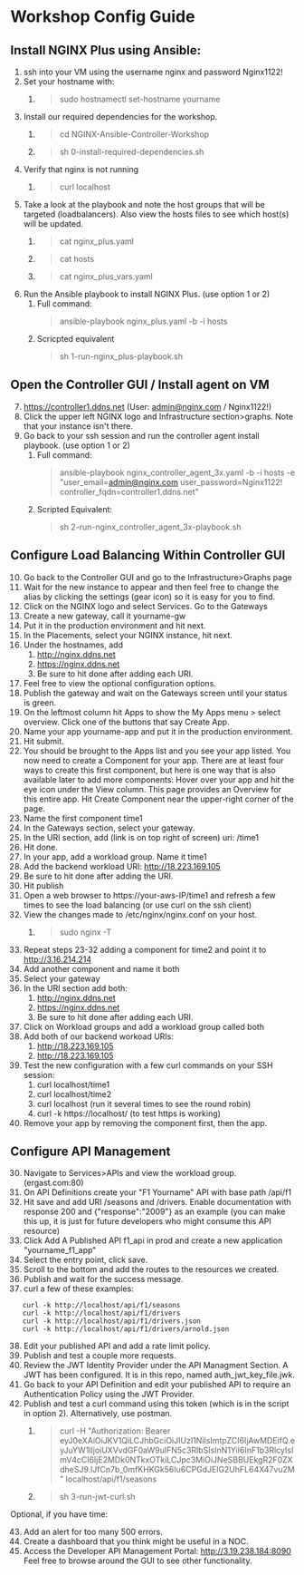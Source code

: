 # Workshop Config Guide

## Install NGINX Plus using Ansible:

1. ssh into your VM using the username nginx and password Nginx1122!
2. Set your hostname with: 
   1. >sudo hostnamectl set-hostname yourname 
3. Install our required dependencies for the workshop.
   1. >cd NGINX-Ansible-Controller-Workshop 
   2. >sh 0-install-required-dependencies.sh
4. Verify that nginx is not running
   1. >curl localhost
5. Take a look at the playbook and note the host groups that will be targeted (loadbalancers). Also view the hosts files to see which host(s) will be updated. 
   1. >cat nginx_plus.yaml
   2. >cat hosts
   3. >cat nginx_plus_vars.yaml
6. Run the Ansible playbook to install NGINX Plus. (use option 1 or 2)
   1. Full command: 
         >ansible-playbook nginx_plus.yaml -b -i hosts
   2. Scricpted equivalent
         >sh 1-run-nginx_plus-playbook.sh

## Open the Controller GUI / Install agent on VM

7. <https://controller1.ddns.net> (User: admin@nginx.com / Nginx1122!)
8. Click the upper left NGINX logo and Infrastructure section>graphs. Note that your instance isn't there. 
9.  Go back to your ssh session and run the controller agent install playbook. (use option 1 or 2)
    1. Full command: 
       >ansible-playbook nginx_controller_agent_3x.yaml -b -i hosts -e "user_email=admin@nginx.com user_password=Nginx1122! controller_fqdn=controller1.ddns.net"
    2. Scripted Equivalent: 
       >sh 2-run-nginx_controller_agent_3x-playbook.sh

## Configure Load Balancing Within Controller GUI

10. Go back to the Controller GUI and go to the Infrastructure>Graphs page
11. Wait for the new instance to appear and then feel free to change the alias by clicking the settings (gear icon) so it is easy for you to find.
12. Click on the NGINX logo and select Services. Go to the Gateways
13. Create a new gateway, call it yourname-gw
14. Put it in the production environment and hit next.
15. In the Placements, select your NGINX instance, hit next.
16. Under the hostnames, add 
    1.  http://nginx.ddns.net 
    2.  https://nginx.ddns.net 
    3.  Be sure to hit done after adding each URI.
17. Feel free to view the optional configuration options.
18. Publish the gateway and wait on the Gateways screen until your status is green.
19. On the leftmost column hit Apps to show the My Apps menu > select overview. Click one of the buttons that say Create App.
20. Name your app yourname-app and put it in the production environment. 
21. Hit submit.
22. You should be brought to the Apps list and you see your app listed. You now need to create a Component for your app. There are at least four ways to create this first component, but here is one way that is also available later to add more components: Hover over your app and hit the eye icon under the View column. This page provides an Overview for this entire app. Hit Create Component near the upper-right corner of the page.
23. Name the first component time1
24. In the Gateways section, select your gateway.
25. In the URI section, add (link is on top right of screen) uri: /time1
26. Hit done. 
27. In your app, add a workload group. Name it time1
28. Add the backend workload URI: http://18.223.169.105
29. Be sure to hit done after adding the URI.
30. Hit publish
31. Open a web browser to https://your-aws-IP/time1 and refresh a few times to see the load balancing (or use curl on the ssh client)
32. View the changes made to /etc/nginx/nginx.conf on your host. 
    1.  >sudo nginx -T
33. Repeat steps 23-32 adding a component for time2 and point it to http://3.16.214.214
34. Add another component and name it both
35. Select your gateway 
36. In the URI section add both:
    1.  http://nginx.ddns.net 
    2.  https://nginx.ddns.net 
    3.  Be sure to hit done after adding each URI.
37. Click on Workload groups and add a workload group called both
38. Add both of our backend workoad URIs:
    1.  http://18.223.169.105
    2.  http://18.223.169.105
39. Test the new configuration with a few curl commands on your SSH session:
    1.  curl localhost/time1
    2.  curl localhost/time2
    3.  curl localhost (run it several times to see the round robin)
    4.  curl -k https://localhost/ (to test https is working)
40. Remove your app by removing the component first, then the app.

## Configure API Management

30. Navigate to Services>APIs and view the workload group. (ergast.com:80) 
31. On API Definitions create your "F1 Yourname" API with base path /api/f1
32. Hit save and add URI /seasons and /drivers. Enable documentation with response 200 and {"response":"2009"} as an example (you can make this up, it is just for future developers who might consume this API resource)
33. Click Add A Published API f1_api in prod and create a new application "yourname_f1_app"
34. Select the entry point, click save.
35. Scroll to the bottom and add the routes to the resources we created.
36. Publish and wait for the success message.
37. curl a few of these examples:
```
   curl -k http://localhost/api/f1/seasons
   curl -k http://localhost/api/f1/drivers
   curl -k http://localhost/api/f1/drivers.json
   curl -k http://localhost/api/f1/drivers/arnold.json
```

38. Edit your published API and add a rate limit policy.
39. Publish and test a couple more requests.
40. Review the JWT Identity Provider under the API Managment Section. A JWT has been configured. It is in this repo, named auth_jwt_key_file.jwk.
41. Go back to your API Definition and edit your published API to require an Authentication Policy using the JWT Provider. 
42. Publish and test a curl command using this token (which is in the script in option 2). Alternatively, use postman.
    1.  >curl -H "Authorization: Bearer eyJ0eXAiOiJKV1QiLCJhbGciOiJIUzI1NiIsImtpZCI6IjAwMDEifQ.eyJuYW1lIjoiUXVvdGF0aW9uIFN5c3RlbSIsInN1YiI6InF1b3RlcyIsImV4cCI6IjE2MDk0NTkxOTkiLCJpc3MiOiJNeSBBUEkgR2F0ZXdheSJ9.lJfCn7b_0mfKHKGk56Iu6CPGdJElG2UhFL64X47vu2M" localhost/api/f1/seasons
    2.  >sh 3-run-jwt-curl.sh


Optional, if you have time:

43. Add an alert for too many 500 errors.
44. Create a dashboard that you think might be useful in a NOC.
45. Access the Developer API Management Portal: http://3.19.238.184:8090
Feel free to browse around the GUI to see other functionality. 
